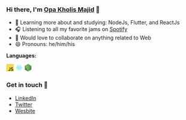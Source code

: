 ### Hi there, I'm [Opa Kholis Majid](https://opakholis.me) 👋

- 🌱 Learning more about and studying: NodeJs, Flutter, and ReactJs
- 🎧 Listening to all my favorite jams on [Spotify](https://open.spotify.com/user/xil3nxol9wadm6lgyw5qv1l2h?si=QDNUS80iR4C97B-tQVLJDw)
- 👯 Would love to collaborate on anything related to Web
- 😄 Pronouns: he/him/his

**Languages:**  

<code><img height="20" src="https://raw.githubusercontent.com/github/explore/80688e429a7d4ef2fca1e82350fe8e3517d3494d/topics/javascript/javascript.png"></code>
<code><img height="20" src="https://raw.githubusercontent.com/github/explore/80688e429a7d4ef2fca1e82350fe8e3517d3494d/topics/react/react.png"></code>
<code><img height="20" src="https://raw.githubusercontent.com/github/explore/80688e429a7d4ef2fca1e82350fe8e3517d3494d/topics/nodejs/nodejs.png"></code>

### Get in touch 📧

- [LinkedIn](https://linkedin.com/in/opakholis)
- [Twitter](https://twitter.com/opakholis)
- [Wesbite](https://opakholis.me/about)
